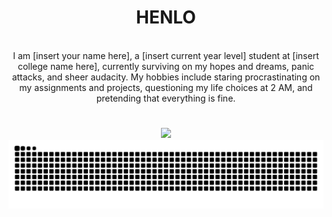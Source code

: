 <h1 align = "center"><b>HENLO</b></h1>
<p align = "center"><br>
I am [insert your name here], a [insert current year level] student at [insert college name here], currently surviving on my hopes and dreams, panic attacks, and sheer audacity. My hobbies include staring procrastinating on my assignments and projects, questioning my life choices at 2 AM, and pretending that everything is fine.
</p>
<h1 align="center"><b></b></h1>

<p align="center">
  <img src="https://github.com/user-attachments/assets/5529ac47-482f-43a4-8476-744b58993034" width="69%">

  <picture>
    <source media="(prefers-color-scheme: dark)" srcset="https://raw.githubusercontent.com/aaronjacalan/aaronjacalan/output/github-snake-dark.svg" />
    <source media="(prefers-color-scheme: light)" srcset="https://raw.githubusercontent.com/aaronjacalan/aaronjacalan/output/github-snake.svg" />
    <img alt="GitHub activity graph" src="https://raw.githubusercontent.com/aaronjacalan/aaronjacalan/output/github-snake.svg" />
  </picture>
</p>

